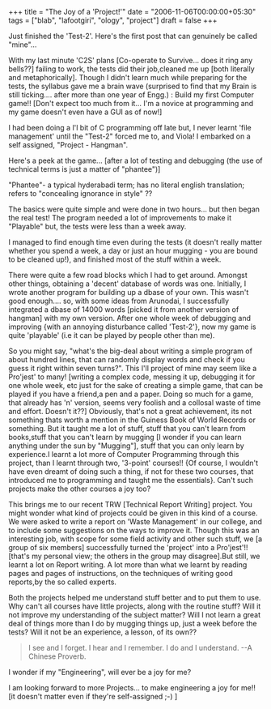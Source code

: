 +++
title = "The Joy of a 'Project!'"
date = "2006-11-06T00:00:00+05:30"
tags = ["blab", "lafootgiri", "ology", "project"]
draft = false
+++

Just finished the 'Test-2'. Here's the first
post that can genuinely be called "mine"...

With my last minute 'C2S' plans [Co-operate to Survive... does it
ring any bells??] failing to work, the tests did their job,cleaned
me up [both literally and metaphorically]. Though I didn't learn
much while preparing for the tests, the syllabus gave me a brain
wave (surprised to find that my Brain is still ticking.... after
more than one year of Engg.) : Build my first Computer game!!
[Don't expect too much from it... I'm a novice at programming and
my game doesn't even have a GUI as of now!]

I had been doing a l'l bit of C programming off late but, I never
learnt 'file management' until the "Test-2" forced me to, and
Viola! I embarked on a self assigned, "Project - Hangman".

Here's a peek at the game... [after a lot of
testing and debugging (the use of technical terms is just a matter
of "phantee")]

"Phantee"- a typical hyderabadi term; has no literal english
translation; refers to "concealing ignorance in style" ??

The basics were quite simple and were done in
two hours... but then began the real test! The program needed a
lot of improvements to make it "Playable" but, the tests were less
than a week away.

I managed to find enough time even during the
tests (it doesn't really matter whether you spend a week, a day or
just an hour mugging - you are bound to be cleaned up!), and
finished most of the stuff within a week.

There were quite a few road blocks which I had to get
around. Amongst other things, obtaining a 'decent' database of
words was one. Initially, I wrote another program for building up
a dbase of your own. This wasn't good enough.... so, with some
ideas from Arunodai, I successfully integrated a dbase of 14000
words [picked it from another version of hangman] with my own
version. After one whole week of debugging and improving {with an
annoying disturbance called 'Test-2'}, now my game is quite
'playable' (i.e it can be played by people other than me).

So you might say, "what's the big-deal about writing a simple
program of about hundred lines, that can randomly display words
and check if you guess it right within seven turns?". This l'll
project of mine may seem like a Pro'jest' to many! [writing a
complex code, messing it up, debugging it for one whole week, etc
just for the sake of creating a simple game, that can be played if
you have a friend,a pen and a paper. Doing so much<span
class="text"> for a game, that already has 'n' version,
seems very foolish and a collosal waste
of time and effort. Doesn't it??] Obviously, that's not a great
achievement, its not something thats worth a mention in the
Guiness Book of World Records or something. But it taught me a lot
of stuff, stuff that you can't learn from books,stuff that you
can't learn by mugging [I wonder if you can learn anything under
the sun by "Mugging"], stuff that you can only learn by
experience.I learnt a lot more of Computer Programming through
this project, than I learnt through two, '3-point' courses!! {Of
course, I wouldn't have even dreamt of doing such a thing, if not
for these two courses, that introduced me to programming and
taught me the essentials}. Can't such projects make the other
courses a joy too?

This brings me to our recent TRW [Technical Report Writing]
project. You might wonder what kind of projects could be given in
this kind of a course. We were asked to write a report on 'Waste
Management' in our college, and to include some suggestions on the
ways to improve it. Though this was an interesting job, with scope
for some field activity and other such stuff, we [a group of six
members] successfully turned the 'project' into a Pro'jest'!!
[that's my personal view; the others in the group may
disagree].But still, we learnt a lot on Report writing. A lot more
than what we learnt by reading pages and pages of instructions, on
the techniques of writing good reports,by the so called experts.

Both the projects helped me understand stuff better and to put
them to use. Why can't all courses have little projects, along
with the routine stuff? Will it not improve my understanding of
the subject matter? Will I not learn a great deal of things more
than I do by mugging things up, just a week before the tests? Will
it not be an experience, a lesson, of its own??

> I see and I forget.
> I hear and I remember.
> I do and I understand.
> --A Chinese Proverb.

I wonder if my "Engineering", will ever be a joy for me?

I am looking forward to more Projects... to make engineering a joy
for me!! [it doesn't matter even if they're self-assigned ;-) ]

